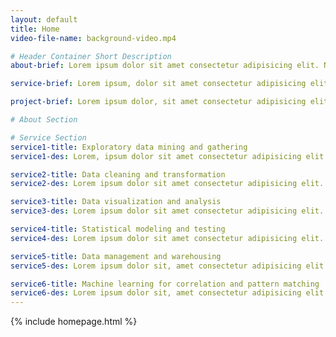 ```yaml
---
layout: default
title: Home
video-file-name: background-video.mp4

# Header Container Short Description
about-brief: Lorem ipsum dolor sit amet consectetur adipisicing elit. Nostrum modi ab unde explicabo consequuntur eius, officiis iste amet at.

service-brief: Lorem ipsum, dolor sit amet consectetur adipisicing elit. Exercitationem magnam commodi blanditiis id omnis officia, ipsum perspiciatis harum, non ratione.

project-brief: Lorem ipsum dolor, sit amet consectetur adipisicing elit. Expedita molestiae iure, enim minima nesciunt est in rem, maxime autem quo impedit.

# About Section

# Service Section
service1-title: Exploratory data mining and gathering
service1-des: Lorem, ipsum dolor sit amet consectetur adipisicing elit. Qui quia, accusantium laborum est praesentium autem eveniet quam ex eum animi.

service2-title: Data cleaning and transformation 
service2-des: Lorem ipsum dolor sit amet consectetur adipisicing elit. Ratione, ad perspiciatis assumenda sint debitis nulla veniam est facilis asperiores.

service3-title: Data visualization and analysis
service3-des: Lorem ipsum dolor sit amet consectetur adipisicing elit. Dicta maiores velit aliquam doloribus perspiciatis!

service4-title: Statistical modeling and testing
service4-des: Lorem ipsum dolor sit amet consectetur adipisicing elit. Pariatur, quia. Modi, quos velit dolore esse, aperiam repellendus labore ullam debitis molestias.

service5-title: Data management and warehousing 
service5-des: Lorem ipsum dolor sit, amet consectetur adipisicing elit. Dolorum quae autem accusamus, distinctio illum earum necessitatibus unde assumenda voluptatibus ex pariatur nihil.

service6-title: Machine learning for correlation and pattern matching
service6-des: Lorem ipsum dolor sit, amet consectetur adipisicing elit. Omnis ipsum nostrum aperiam doloremque inventore atque quis rerum labore.
---
```


<!-- This signifies what layouts are included. DONT TOUCH THIS, I will prepare this. -->
{% include homepage.html %}

<script>
    // $(window).ready(function(){
    
    // These are the only two lines need changing. First bracket states where you intend the paragraph to be situated, second bracket states where the paragraph is located at.

    //The . in front correlates to a class="xxx" tag, so just leave it there.
    $('.des-content').empty();
    $('.des-content').load('/akrivis/paragraphs/about');

    // $('.des-content').empty();
    // $('.des-content').load('/akrivis/paragraphs/about');

    // $('.des-content').empty();
    // $('.des-content').load('/akrivis/paragraphs/about');
// });
</script>
